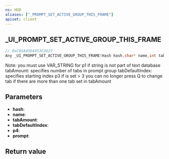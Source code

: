 ```yaml
---
ns: HUD
aliases: ["_PROMPT_SET_ACTIVE_GROUP_THIS_FRAME"]
apiset: client
---
```

## _UI_PROMPT_SET_ACTIVE_GROUP_THIS_FRAME

```c
// 0xC65A45D4453C2627
Any _UI_PROMPT_SET_ACTIVE_GROUP_THIS_FRAME(Hash hash,char* name,int tabAmount,int tabDefaultIndex,int p4,Prompt prompt);
```

Note: you must use VAR_STRING for p1 if string is not part of text database
tabAmount: specifies number of tabs in prompt group
tabDefaultIndex: specifies starting index
p3 if is set > 3 you can no longer press Q to change tab if there are more than one tab set in tabAmount

## Parameters
* **hash**:
* **name**:
* **tabAmount**:
* **tabDefaultIndex**:
* **p4**:
* **prompt**:

## Return value
